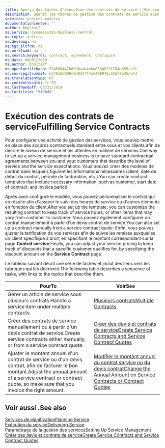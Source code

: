 ```yaml
---
title: Aperçu des tâches d'exécution des contrats de service | Microsoft Docs
description: Décrit les tâches de gestion des contrats de service avec les clients.
services: project-madeira
documentationcenter: ''
author: bholtorf
ms.service: dynamics365-business-central
ms.topic: article
ms.devlang: na
ms.tgt_pltfrm: na
ms.workload: na
ms.search.keywords: contract, agreement, configure
ms.date: 04/01/2019
ms.author: bholtorf
ms.openlocfilehash: 574509447668d0aab4bba0394029f784eb55ca2e
ms.sourcegitcommit: bd78a5d990c9e83174da1409076c22df8b35eafd
ms.translationtype: HT
ms.contentlocale: fr-FR
ms.lasthandoff: 03/31/2019
ms.locfileid: "912049"
---
```

# <a name="fulfilling-service-contracts"></a><span data-ttu-id="26e01-103">Exécution des contrats de service</span><span class="sxs-lookup"><span data-stu-id="26e01-103">Fulfilling Service Contracts</span></span> 
<span data-ttu-id="26e01-104">Pour configurer une activité de gestion des services, vous pouvez mettre en place des accords contractuels standard entre vous et vos clients afin de décrire le niveau de service et les attentes en matière de services.</span><span class="sxs-lookup"><span data-stu-id="26e01-104">One way to set up a service management business is to have standard contractual agreements between you and your customers that describe the level of service and the service expectations.</span></span> <span data-ttu-id="26e01-105">Vous pouvez créer des modèles de contrat dans lesquels figurent les informations nécessaires (client, date de début du contrat, période de facturation, etc.).</span><span class="sxs-lookup"><span data-stu-id="26e01-105">You can create contract templates that include necessary information, such as customer, start date of contract, and invoice period.</span></span>  
  
<span data-ttu-id="26e01-106">Après avoir configuré le modèle, vous pouvez personnaliser le contrat qui en résulte afin d'assurer le suivi des heures de service ou d'autres éléments en fonction du client.</span><span class="sxs-lookup"><span data-stu-id="26e01-106">After you set up the template, you can customize the resulting contract to keep track of service hours, or other items that may vary from customer to customer.</span></span> <span data-ttu-id="26e01-107">Vous pouvez également configurer un contrat manuellement à partir d'un devis contrat de service.</span><span class="sxs-lookup"><span data-stu-id="26e01-107">You can also set up a contract manually from a service contract quote.</span></span> <span data-ttu-id="26e01-108">Enfin, vous pouvez ajuster la tarification de vos services afin de suivre les remises auxquelles un client spécifique a droit, en spécifiant le montant correspondant sur la page **Contrat service**.</span><span class="sxs-lookup"><span data-stu-id="26e01-108">Finally, you can adjust your service pricing to keep track of discounts that a specific customer qualifies for, by specifying the discount amount on the **Service Contract** page.</span></span>  

<span data-ttu-id="26e01-109">Le tableau suivant décrit une série de tâches et inclut des liens vers les rubriques qui les décrivent.</span><span class="sxs-lookup"><span data-stu-id="26e01-109">The following table describes a sequence of tasks, with links to the topics that describe them.</span></span>   
  
|<span data-ttu-id="26e01-110">**Pour**</span><span class="sxs-lookup"><span data-stu-id="26e01-110">**To**</span></span>|<span data-ttu-id="26e01-111">**Voir**</span><span class="sxs-lookup"><span data-stu-id="26e01-111">**See**</span></span>|  
|------------|-------------|  
|<span data-ttu-id="26e01-112">Gérer un article de service sous plusieurs contrats.</span><span class="sxs-lookup"><span data-stu-id="26e01-112">Handle a service item under multiple contracts.</span></span> | [<span data-ttu-id="26e01-113">Plusieurs contrats</span><span class="sxs-lookup"><span data-stu-id="26e01-113">Multiple Contracts</span></span>](service-multiple-contracts.md)|  
|<span data-ttu-id="26e01-114">Créer des contrats de service manuellement ou à partir d'un devis contrat de service.</span><span class="sxs-lookup"><span data-stu-id="26e01-114">Create service contracts either manually, or from a service contract quote.</span></span>| [<span data-ttu-id="26e01-115">Créer des devis et contrats de service</span><span class="sxs-lookup"><span data-stu-id="26e01-115">Create Service Contracts and Service Contract Quotes</span></span>](service-how-to-create-service-contracts-and-service-contract-quotes.md)|
|<span data-ttu-id="26e01-116">Ajuster le montant annuel d'un contrat de service ou d'un devis contrat, afin de facturer le bon montant.</span><span class="sxs-lookup"><span data-stu-id="26e01-116">Adjust the annual amount of a service contract or contract quote, so make sure that you invoice the right amount.</span></span>|[<span data-ttu-id="26e01-117">Modifier le montant annuel du contrat service ou du devis contrat</span><span class="sxs-lookup"><span data-stu-id="26e01-117">Change the Annual Amount on Service Contracts or Contract Quotes</span></span>](service-how-to-change-the-annual-amount-on-service-contracts-or-contract-quotes.md)|

## <a name="see-also"></a><span data-ttu-id="26e01-118">Voir aussi .</span><span class="sxs-lookup"><span data-stu-id="26e01-118">See also</span></span>
[<span data-ttu-id="26e01-119">Services de planification</span><span class="sxs-lookup"><span data-stu-id="26e01-119">Planning Service</span></span>](service-plan-service.md)  
[<span data-ttu-id="26e01-120">Exécution du service</span><span class="sxs-lookup"><span data-stu-id="26e01-120">Delivering Service</span></span>](service-deliver-service.md)  
[<span data-ttu-id="26e01-121">Paramétrage de la gestion des services</span><span class="sxs-lookup"><span data-stu-id="26e01-121">Setting Up Service Management</span></span>](service-setup-service.md)  
[<span data-ttu-id="26e01-122">Créer des devis et contrats de service</span><span class="sxs-lookup"><span data-stu-id="26e01-122">Create Service Contracts and Service Contract Quotes</span></span>](service-how-to-create-service-contracts-and-service-contract-quotes.md)  
